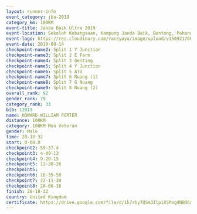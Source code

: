 ```yaml
---
layout: runner-info 
event_category: jbu-2019 
category_km: 100KM 
event-title: Janda Baik Ultra 2019
event-location: Sekolah Kebangsaan, Kampung Janda Baik, Bentong, Pahang, Malaysia 
event-logo: https://res.cloudinary.com/raceyaya/image/upload/v1569217009/logo/janda-baik_vch1pc.jpg 
event-date: 2019-09-14 
checkpoint-name2: Split 1 Y Junction 
checkpoint-name3: Split 2 E Farm 
checkpoint-name4: Split 3 Genting 
checkpoint-name5: Split 4 Y Junction 
checkpoint-name6: Split 5 ATV 
checkpoint-name7: Split 6 Nuang (1) 
checkpoint-name8: Split 7 G Nuang 
checkpoint-name9: Split 8 Nuang (2) 
overall_rank: 92
gender_rank: 79
category_rank: 33
bib: 12013
name: HOWARD WILLIAM PORTER
distance: 100KM
category: 100KM Men Veteran
gender: Male
time: 28-18-32
start: 0-00.0
checkpoint2: 59-37.4
checkpoint3: 4-09-13
checkpoint4: 9-20-15
checkpoint5: 12-38-26
checkpoint5: 
checkpoint6: 16-35-50
checkpoint7: 22-11-39
checkpoint8: 26-06-16
finish: 28-18-32
country: United Kingdom
certificate: https://drive.google.com/file/d/1k7rby7QSm3IlpiXSPsg4NBO6aP1791rF/view?usp=sharing
---
```

